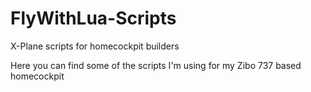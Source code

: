 # FlyWithLua-Scripts
X-Plane scripts for homecockpit builders

Here you can find some of the scripts I'm using for my Zibo 737 based homecockpit
